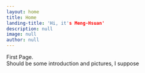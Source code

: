 ```yaml
---
layout: home
title: Home
landing-title: 'Hi, it's Meng-Hsuan'
description: null
image: null
author: null
---
```


First Page. <br>
Should be some introduction and pictures, I suppose
